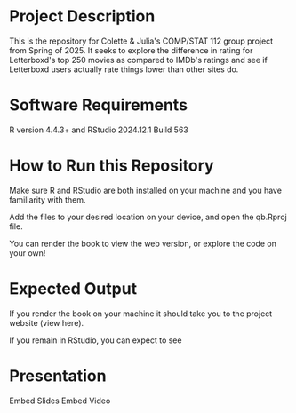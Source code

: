 # Project Description

This is the repository for Colette & Julia's COMP/STAT 112 group project from Spring of 2025.
It seeks to explore the difference in rating for Letterboxd's top 250 movies as compared to IMDb's ratings and see if Letterboxd users actually rate things lower than other sites do. 

# Software Requirements

R version 4.4.3+ and RStudio 2024.12.1 Build 563

# How to Run this Repository

Make sure R and RStudio are both installed on your machine and you have familiarity with them. 

Add the files to your desired location on your device, and open the qb.Rproj file.

You can render the book to view the web version, or explore the code on your own!

# Expected Output

If you render the book on your machine it should take you to the project website (view here).

If you remain in RStudio, you can expect to see

# Presentation

Embed Slides
Embed Video
